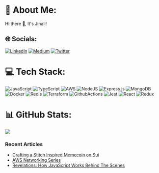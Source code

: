 # 💫 About Me:
Hi there 👋, It's Jinali!


## 🌐 Socials:
[![LinkedIn](https://img.shields.io/badge/LinkedIn-%230077B5.svg?logo=linkedin&logoColor=white)](https://linkedin.com/in/jinali-pabasara-55a8971a5) [![Medium](https://img.shields.io/badge/Medium-12100E?logo=medium&logoColor=white)](https://medium.com/@jinalipabasara) [![Twitter](https://img.shields.io/badge/Twitter-%231DA1F2.svg?logo=Twitter&logoColor=white)](https://twitter.com/@JinaliPabasara) 

# 💻 Tech Stack:
![JavaScript](https://img.shields.io/badge/javascript-%23323330.svg?style=for-the-badge&logo=javascript&logoColor=%23F7DF1E) ![TypeScript](https://img.shields.io/badge/typescript-%23007ACC.svg?style=for-the-badge&logo=typescript&logoColor=white) ![AWS](https://img.shields.io/badge/AWS-%23FF9900.svg?style=for-the-badge&logo=amazon-aws&logoColor=white) ![NodeJS](https://img.shields.io/badge/node.js-6DA55F?style=for-the-badge&logo=node.js&logoColor=white) ![Express.js](https://img.shields.io/badge/express.js-%23404d59.svg?style=for-the-badge&logo=express&logoColor=%2361DAFB) ![MongoDB](https://img.shields.io/badge/MongoDB-%234ea94b.svg?style=for-the-badge&logo=mongodb&logoColor=white) ![Docker](https://img.shields.io/badge/Docker-2CA5E0?style=for-the-badge&logo=docker&logoColor=white) ![Redis](https://img.shields.io/badge/redis-CC0000.svg?&style=for-the-badge&logo=redis&logoColor=white) ![Terraform](https://img.shields.io/badge/Terraform-7B42BC?style=for-the-badge&logo=terraform&logoColor=white) ![GithubActions](https://img.shields.io/badge/Github%20Actions-282a2e?style=for-the-badge&logo=githubactions&logoColor=367cfe) ![Jest](https://img.shields.io/badge/Jest-C21325?style=for-the-badge&logo=jest&logoColor=white) ![React](https://img.shields.io/badge/react-%2320232a.svg?style=for-the-badge&logo=react&logoColor=%2361DAFB) ![Redux](https://img.shields.io/badge/redux-%23593d88.svg?style=for-the-badge&logo=redux&logoColor=white)

# 📊 GitHub Stats:
![](https://github-readme-stats.vercel.app/api/top-langs/?username=jinali98&theme=dark&hide_border=true&include_all_commits=false&count_private=false&layout=compact)


<h3>Recent Articles</h3>

  * [Crafting a Stitch Inspired Memecoin on Sui](https://apiuminnovations.substack.com/p/stitching-on-chain-mischief-part)
  * [AWS Networking Series](https://medium.com/apium-innovations/lets-build-a-cloud-network-01-vpc-and-subnets-c3d819634491)
  * [Revelations: How JavaScript Works Behind The Scenes](https://medium.com/apium-innovations/how-javascript-works-behind-the-scenes-766d8a816c68)



